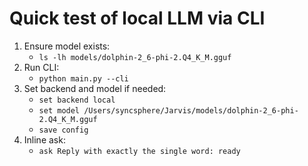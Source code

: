 # Quick test of local LLM via CLI

1. Ensure model exists:
   - `ls -lh models/dolphin-2_6-phi-2.Q4_K_M.gguf`
2. Run CLI:
   - `python main.py --cli`
3. Set backend and model if needed:
   - `set backend local`
   - `set model /Users/syncsphere/Jarvis/models/dolphin-2_6-phi-2.Q4_K_M.gguf`
   - `save config`
4. Inline ask:
   - `ask Reply with exactly the single word: ready`

